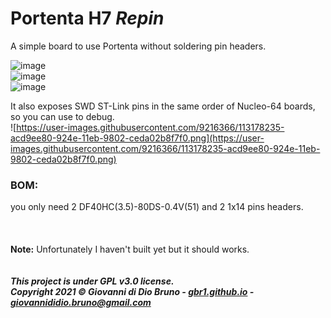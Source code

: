 # Portenta H7 *Repin*

A simple board to use Portenta without soldering pin headers.

![image](./3d_model/photo_0.png) <br>
![image](./3d_model/photo_1.png) <br>
![image](./3d_model/photo_2.png) <br>

It also exposes SWD ST-Link pins in the same order of Nucleo-64 boards, so you can use to debug.
<br>
![https://user-images.githubusercontent.com/9216366/113178235-acd9ee80-924e-11eb-9802-ceda02b8f7f0.png](https://user-images.githubusercontent.com/9216366/113178235-acd9ee80-924e-11eb-9802-ceda02b8f7f0.png)
<br>

### BOM:

you only need 2 DF40HC(3.5)-80DS-0.4V(51) and 2 1x14 pins headers.
<br>
<br>
<br>
<br>
**Note:** Unfortunately I haven't built yet but it should works.
<br>
<br>
<br>
***This project is under GPL v3.0 license.<br>
Copyright 2021 © Giovanni di Dio Bruno - [gbr1.github.io](gbr1.github.io) - giovannididio.bruno@gmail.com***

